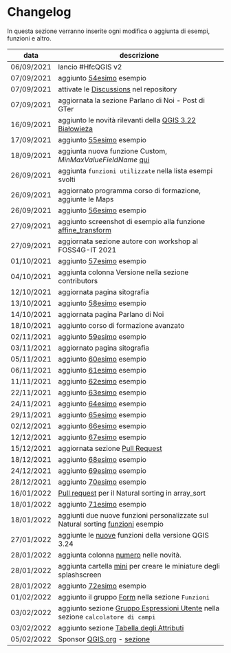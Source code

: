 # Changelog

In questa sezione verranno inserite ogni modifica o aggiunta di esempi, funzioni e altro.

data       | descrizione
-----------|-----------
06/09/2021 | lancio #HfcQGIS v2
07/09/2021 | aggiunto [54esimo](esempi/selezionare_punti_vicini_punto.md) esempio
07/09/2021 | attivate le [Discussions](https://github.com/opendatasicilia/HfcQGIS-md/discussions) nel repository
07/09/2021 | aggiornata la sezione Parlano di Noi - Post di GTer
16/09/2021 | aggiunto le novità rilevanti della [QGIS 3.22 Białowieża](release/novita_322.md)
17/09/2021 | aggiunto [55esimo](esempi/maxValoreCampoNome.md) esempio
18/09/2021 | aggiunta nuova funzione Custom, _MinMaxValueFieldName_ [qui](gr_funzioni/custom/custom_unico.md#minmaxvaluefieldname)
26/09/2021 | aggiunta `funzioni utilizzate` nella lista esempi svolti
26/09/2021 | aggiornato programma corso di formazione, aggiunte le Maps
26/09/2021 | aggiunto [56esimo](esempi/ricerca_caratteri_speciali.md) esempio
27/09/2021 | aggiunto screenshot di esempio alla funzione [affine_transform](gr_funzioni/geometria/geometria_unico.md#affine_transform)
27/09/2021 | aggiornata sezione autore con workshop al FOSS4G-IT 2021
01/10/2021 | aggiunto [57esimo](esempi/confrontare_campi_tabella.md) esempio
04/10/2021 | aggiunta colonna Versione nella sezione contributors
12/10/2021 | aggiornata pagina sitografia
13/10/2021 | aggiunto [58esimo](esempi/estrarre_campo_hstore.md) esempio
14/10/2021 | aggiornata pagina Parlano di Noi
18/10/2021 | aggiunto corso di formazione avanzato
02/11/2021 | aggiunto [59esimo](esempi/geometria_vicina_filtro_condizionato.md) esempio
03/11/2021 | aggiornato pagina sitografia
05/11/2021 | aggiunto [60esimo](esempi/atlas_righe_verticale.md) esempio
06/11/2021 | aggiunto [61esimo](esempi/decimali_come_apice.md) esempio
11/11/2021 | aggiunto [62esimo](esempi/media_stdev_tra_campi.md) esempio
22/11/2021 | aggiunto [63esimo](esempi/classificazione_specie.md) esempio
24/11/2021 | aggiunto [64esimo](esempi/attributi_da_layer_vicini.md) esempio
29/11/2021 | aggiunto [65esimo](esempi/aggregare_valori_tabella.md) esempio
02/12/2021 | aggiunto [66esimo](esempi/etichettare_con_apici.md) esempio
12/12/2021 | aggiunto [67esimo](esempi/ID_univoco_gruppi_consecutivi.md) esempio
15/12/2021 | aggiornata sezione [Pull Request](pull-request.md)
18/12/2021 | aggiunto [68esimo](esempi/eliminare_duplicati_condizione.md) esempio
24/12/2021 | aggiunto [69esimo](esempi/selezione_ultimo_record_per_data.md) esempio
28/12/2021 | aggiunto [70esimo](esempi/trova_nella_tabella_attributi.md) esempio
16/01/2022 | [Pull request](pull-request.md) per il Natural sorting in array_sort
18/01/2022 | aggiunto [71esimo](esempi/array_natural_sorting.md) esempio
18/01/2022 | aggiunti due nuove funzioni personalizzate sul Natural sorting [funzioni](gr_funzioni/custom/custom_unico.md) esempio
27/01/2022 | aggiunte le [nuove](release/novita_324.md) funzioni della versione QGIS 3.24
28/01/2022 | aggiunta colonna [numero](release/intro_novita.md) nelle novità.
28/01/2022 | aggiunta cartella [mini](img/splashscreen/mini) per creare le miniature degli splashscreen
28/01/2022 | aggiunto [72esimo](esempi/conta_punti_nel_poligono_per_data.md) esempio
01/02/2022 | aggiunto il gruppo [Form](./gr_funzioni/form/form_unico.md) nella sezione `Funzioni`
03/02/2022 | aggiunto sezione [Gruppo Espressioni Utente](./calcolatore_campi/gruppo_espressioni_utente.md) nella sezione `calcolatore di campi`
03/02/2022 | aggiunto sezione [Tabella degli Attributi](./tabella_attributi/tabella_attributi.md)
05/02/2022 | Sponsor [QGIS.org](https://github.com/sponsors/qgis) - [sezione](autore.md#sponsor-qgis)